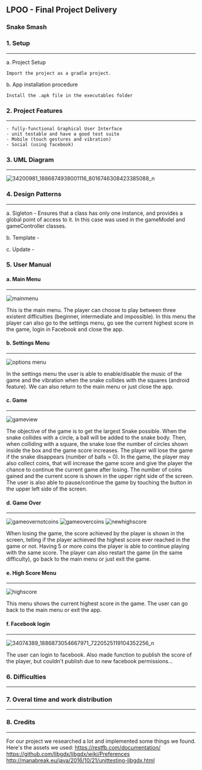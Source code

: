 ## LPOO - Final Project Delivery
### Snake Smash


### **1. Setup**
___
a. Project Setup

    Import the project as a gradle project.

b.	App installation procedure

    Install the .apk file in the executables folder



### **2. Project Features**
___
    - fully-functional Graphical User Interface
    - unit testable and have a good test suite
    - Mobile (touch gestures and vibration)
    - Social (using facebook)



###  **3. UML Diagram**
___
![34200981_1886874938001116_8016746308423385088_n](https://user-images.githubusercontent.com/28363713/40865703-99240b5a-65f1-11e8-96eb-9927fc90617a.png)





###  **4. Design Patterns**
___
a. Sigleton - Ensures that a class has only one instance, and provides a global point of access to it. In this case was used in the gameModel and gameController classes.

b. Template - 

c. Update -




###  **5.	User Manual**


#### a.  Main Menu
___
 ![mainmenu](https://user-images.githubusercontent.com/28363713/40864571-3cd1f434-65ec-11e8-9eb4-402847bb668c.PNG)



This is the main menu. The player can choose to play between three existent difficulties (beginner, intermediate and impossible). In this menu the player can also go to the settings menu, go see the current highest score in the game, login in Facebook and close the app.



#### b. Settings Menu
___
![options menu](https://user-images.githubusercontent.com/28363713/40864653-9928f4d0-65ec-11e8-9049-e877323b1586.PNG)


In the settings menu the user is able to enable/disable the music of the game and the vibration when the snake collides with the squares (android feature). We can also return to the main menu or just close the app.



#### c.  Game
___

![gameview](https://user-images.githubusercontent.com/28363713/40864904-b9018b2c-65ed-11e8-9adc-c1bbe5eb325f.PNG)


The objective of the game is to get the largest Snake possible. When the snake collides with a circle, a ball will be added to the snake body. Then, when colliding with a square, the snake lose the number of circles shown inside the box and the game score increases. The player will lose the game if the snake disappears (number of balls = 0). In the game, the player may also collect coins, that will increase the game score and give the player the chance to continue the current game after losing. The number of coins gained and the current score is shown in the upper right side of the screen. The user is also able to pause/continue the game by touching the button in the upper left side of the screen. 


#### d. Game Over
___
![gameovernotcoins](https://user-images.githubusercontent.com/28363713/40865014-2d16dca6-65ee-11e8-9e8a-3bfe1dc14b66.PNG)  ![gameovercoins](https://user-images.githubusercontent.com/28363713/40865022-3e79811a-65ee-11e8-9205-e48541b34db8.PNG)  ![newhighscore](https://user-images.githubusercontent.com/28363713/40865039-4ceba85e-65ee-11e8-8da7-4d9ea58a5b68.PNG)


When losing the game, the score achieved by the player is shown in the screen, telling if the player achieved the highest score ever reached in the game or not. Having 5 or more coins the player is able to continue playing with the same score. The player can also restart the game (in the same difficulty), go back to the main menu or just exit the game.


#### e. High Score Menu
___
![highscore](https://user-images.githubusercontent.com/28363713/40865107-af64a382-65ee-11e8-995c-a3366b060661.PNG)


This menu shows the current highest score in the game. The user can go back to the main menu or exit the app.


#### f. Facebook login
___
![34074389_1886873054667971_7220525119104352256_n](https://user-images.githubusercontent.com/28363713/40865282-7421419e-65ef-11e8-8ef2-c22ab74297d8.png)


The user can login to facebook. Also made function to publish the score of the player, but couldn't publish due to new facebook permissions...


### **6.   Difficulties**
___




### **7.   Overal time and work distribution**
___



### **8.   Credits**
___

For our project we researched a lot and implemented some things we found. Here's the assets we used:
https://restfb.com/documentation/
https://github.com/libgdx/libgdx/wiki/Preferences
http://manabreak.eu/java/2016/10/21/unittesting-libgdx.html
